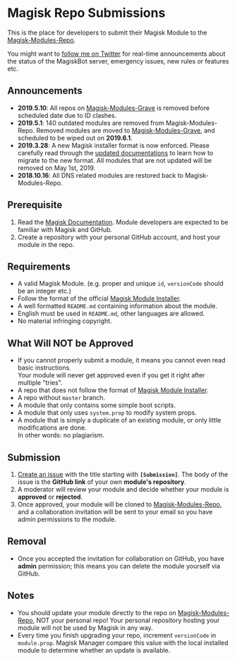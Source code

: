 
# Magisk Repo Submissions
This is the place for developers to submit their Magisk Module to the [Magisk-Modules-Repo](https://github.com/Magisk-Modules-Repo).

You might want to [follow me on Twitter](https://twitter.com/topjohnwu) for real-time announcements about the status of the MagiskBot server, emergency issues, new rules or features etc.

## Announcements
- **2019.5.10**: All repos on [Magisk-Modules-Grave](https://github.com/Magisk-Modules-Grave) is removed before scheduled date due to ID clashes.
- **2019.5.1**: 140 outdated modules are removed from Magisk-Modules-Repo. Removed modules are moved to [Magisk-Modules-Grave](https://github.com/Magisk-Modules-Grave), and scheduled to be wiped out on **2019.6.1**.
- **2019.3.28**: A new Magisk installer format is now enforced. Please carefully read through the [updated documentations](https://topjohnwu.github.io/Magisk/guides.html) to learn how to migrate to the new format. All modules that are not updated will be removed on May 1st, 2019.
- **2018.10.16**: All DNS related modules are restored back to Magisk-Modules-Repo.

## Prerequisite
1. Read the [Magisk Documentation](https://topjohnwu.github.io/Magisk/). Module developers are expected to be familiar with Magisk and GitHub.
2. Create a repository with your personal GitHub account, and host your module in the repo.

## Requirements
- A valid Magisk Module. (e.g. proper and unique `id`, `versionCode` should be an integer etc.)
- Follow the format of the official [Magisk Module Installer](https://github.com/topjohnwu/magisk-module-installer).
- A well formatted `README.md` containing information about the module.
- English must be used in `README.md`, other languages are allowed.
- No material infringing copyright.

## What Will NOT be Approved
- If you cannot properly submit a module, it means you cannot even read basic instructions.  
Your module will never get approved even if you get it right after multiple "tries".
- A repo that does not follow the format of [Magisk Module Installer](https://github.com/topjohnwu/magisk-module-installer).
- A repo without `master` branch.
- A module that only contains some simple boot scripts.
- A module that only uses `system.prop` to modify system props.
- A module that is simply a duplicate of an existing module, or only little modifications are done.  
In other words: no plagiarism.

## Submission
1. [Create an issue](https://github.com/Magisk-Modules-Repo/submission/issues/new) with the title starting with **`[Submission]`**. The body of the issue is the **GitHub link** of your own **module's repository**.
2. A moderator will review your module and decide whether your module is **approved** or **rejected**.
3. Once approved, your module will be cloned to [Magisk-Modules-Repo](https://github.com/Magisk-Modules-Repo), and a collaboration invitation will be sent to your email so you have admin permissions to the module.

## Removal
- Once you accepted the invitation for collaboration on GitHub, you have **admin** permission; this means you can delete the module yourself via GitHub.

## Notes
- You should update your module directly to the repo on [Magisk-Modules-Repo](https://github.com/Magisk-Modules-Repo), NOT your personal repo! Your personal repository hosting your module will not be used by Magisk in any way.
- Every time you finish upgrading your repo, increment `versionCode` in `module.prop`. Magisk Manager compare this value with the local installed module to determine whether an update is available.
